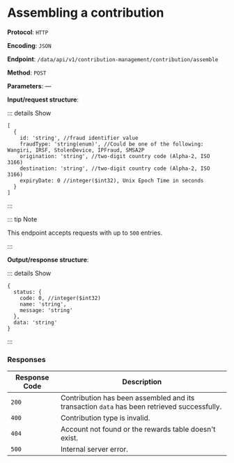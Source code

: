 # Assembling a contribution

**Protocol**: `HTTP`

**Encoding**: `JSON`

**Endpoint**: `/data/api/v1/contribution-management/contribution/assemble`

**Method**: `POST`

**Parameters**: —

**Input/request structure**:

::: details Show

```json5
[
  {
    id: 'string', //fraud identifier value
    fraudType: 'string(enum)', //Could be one of the following: Wangiri, IRSF, StolenDevice, IPFraud, SMSA2P
    origination: 'string', //two-digit country code (Alpha-2, ISO 3166)
    destination: 'string', //two-digit country code (Alpha-2, ISO 3166)
    expiryDate: 0 //integer($int32), Unix Epoch Time in seconds
  }
]
```

:::

::: tip Note

This endpoint accepts requests with up to `500` entries.

:::

**Output/response structure**:

::: details Show

```json5
{
  status: {
    code: 0, //integer($int32)
    name: 'string',
    message: 'string'
  },
  data: 'string'
}
```

:::

### Responses

| Response Code | Description |
| --- | --- |
| `200` | Contribution has been assembled and its transaction `data` has been retrieved successfully. |
| `400` | Contribution type is invalid. |
| `404` | Account not found or the rewards table doesn't exist. |
| `500` | Internal server error. |

